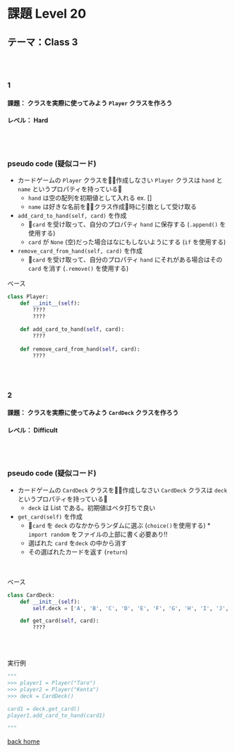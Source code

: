 # 課題  Level 20 
## テーマ：Class 3

<br></br>
### 1
#### 課題： クラスを実際に使ってみよう `Player` クラスを作ろう
#### レベル： Hard
<br></br>
### pseudo code (疑似コード)
- カードゲームの `Player` クラスを作成しなさい `Player` クラスは `hand` と `name` というプロパティを持っている 
  - `hand` は空の配列を初期値として入れる ex. []
  - `name` は好きな名前をクラス作成時に引数として受け取る
- `add_card_to_hand(self, card)` を作成
  - `card` を受け取って、自分のプロパティ `hand` に保存する (`.append()` を使用する)
  - `card` が `None` (空)だった場合はなにもしないようにする (`if` を使用する)
- `remove_card_from_hand(self, card)` を作成
  - `card` を受け取って、自分のプロパティ `hand` にそれがある場合はその`card` を消す (`.remove()` を使用する)


ベース
```python
class Player:
    def __init__(self):
        ????
        ????
    
    def add_card_to_hand(self, card):
        ????
    
    def remove_card_from_hand(self, card):
        ????

```
<br></br>
### 2
#### 課題： クラスを実際に使ってみよう `CardDeck` クラスを作ろう
#### レベル： Difficult
<br></br>
### pseudo code (疑似コード)
- カードゲームの `CardDeck` クラスを作成しなさい `CardDeck` クラスは `deck` というプロパティを持っている 
  - `deck` は List である。初期値はベタ打ちで良い
- `get_card(self)` を作成
  - `card` を `deck` のなかからランダムに選ぶ (`choice()`を使用する) * `import random` をファイルの上部に書く必要あり!!
  - 選ばれた `card` を`deck` の中から消す
  - その選ばれたカードを返す (`return`)


<br></br>
ベース
```python
class CardDeck:
    def __init__(self):
        self.deck = ['A', 'B', 'C', 'D', 'E', 'F', 'G', 'H', 'I', 'J', 'K', 'L', 'M']

    def get_card(self, card):
        ????

```



<br></br>

実行例
```python
"""
>>> player1 = Player("Taro")
>>> player2 = Player("Kenta")
>>> deck = CardDeck()

card1 = deck.get_card()
player1.add_card_to_hand(card1)

"""
```

[back home](https://github.com/Seigakuin/todays_task)